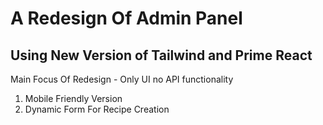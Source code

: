 # A Redesign Of Admin Panel

## Using New Version of Tailwind and Prime React

Main Focus Of Redesign - Only UI no API functionality

1. Mobile Friendly Version
2. Dynamic Form For Recipe Creation
